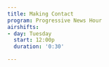 ```yaml
---
title: Making Contact
program: Progressive News Hour
airshifts:
- day: Tuesday
  start: 12:00p
  duration: '0:30'

---
```

